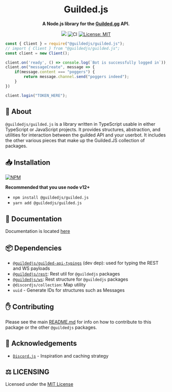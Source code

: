 <div align="center">
<h1>Guilded.js</h1>
<p><b>A Node.js library for the <a href="https://www.guilded.gg/">Guilded.gg</a> API.</b></p>
<p>
    <a href="https://discord.gg/jf66UUN"><img src="https://img.shields.io/discord/732714723744940032.svg?label=&logo=discord&logoColor=ffffff&color=7389D8&labelColor=6A7EC2 "></a>
    <img src="https://github.com/guildedjs/guilded.js/actions/workflows/ci.yml/badge.svg" alt="CI">
    <a href="https://opensource.org/licenses/MIT"><img src="https://img.shields.io/badge/License-MIT-yellow.svg" alt="License: MIT"></a><br>
</p>
</div>

```ts
const { Client } = require("@guildedjs/guilded.js");
// import { Client } from "@guildedjs/guilded.js";
const client = new Client();

client.on('ready', () => console.log(`Bot is successfully logged in`));
client.on("messageCreate", message => {
    if(message.content === "poggers") {
        return message.channel.send("poggers indeed");
    }
})

client.login("TOKEN_HERE");
```
## 📝 About
`@guildedjs/guilded.js` is a library written in TypeScript usable in either TypeScript or JavaScript projects. It provides structures, abstraction, and utilities for interaction between the guilded API and your userbot. It includes the other various pieces that make up the Guilded.JS collection of packages.

## 📥 Installation
<a href="https://npmjs.org/package/@guildedjs/guilded.js"><img src="https://nodei.co/npm/@guildedjs/guilded.js.png" alt="NPM"></a>

**Recommended that you use node v12+**
- `npm install @guildedjs/guilded.js`  
- `yarn add @guildedjs/guilded.js`

## 📃 Documentation
Documentation is located [here](https://guilded.js.org)

## 📦 Dependencies
- [`@guildedjs/guilded-api-typings`](https://github.com/guildedjs/guilded.js/tree/main/packages/guilded-api-typings) (dev dep): used for typing the REST and WS payloads
- [`@guildedjs/rest`](https://github.com/guildedjs/guilded.js/tree/main/packages/rest): Rest util for `@guildedjs` packages
- [`@guildedjs/ws`](https://github.com/guildedjs/guilded.js/tree/main/packages/rest): Rest structure for `@guildedjs` packages
- `@discordjs/collection`: Map utility
- `uuid` - Generate IDs for structures such as Messages

## ✋ Contributing
Please see the main [README.md](https://github.com/guildedjs/guilded.js) for info on how to contribute to this package or the other `@guildedjs` packages.

## 🤝 Acknowledgements
- [`Discord.js`](https://discord.js.org/#/) - Inspiration and caching strategy
  
## ⚖️ LICENSING
Licensed under the [MIT License](https://github.com/guildedjs/guilded.js/blob/main/LICENSE)  
